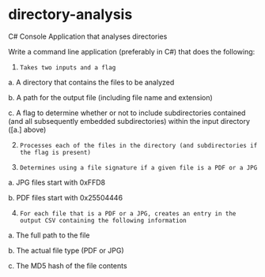# directory-analysis
C# Console Application that analyses directories

Write a command line application (preferably in C#) that does the following: 

1.     Takes two inputs and a flag

a.      A directory that contains the files to be analyzed

b.     A path for the output file (including file name and extension)

c.      A flag to determine whether or not to include subdirectories contained (and all subsequently embedded subdirectories) within the input directory ([a.] above)

2.     Processes each of the files in the directory (and subdirectories if the flag is present)

3.     Determines using a file signature if a given file is a PDF or a JPG

a.      JPG files start with 0xFFD8

b.     PDF files start with 0x25504446

4.     For each file that is a PDF or a JPG, creates an entry in the output CSV containing the following information

a.      The full path to the file

b.     The actual file type (PDF or JPG)

c.      The MD5 hash of the file contents
